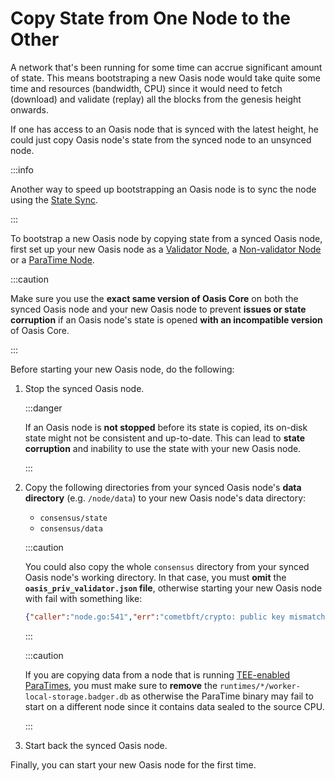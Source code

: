 # Copy State from One Node to the Other

A network that's been running for some time can accrue significant amount of
state. This means  bootstraping a new Oasis node would take quite some time and
resources (bandwidth, CPU) since it would need to fetch (download) and validate
(replay) all the blocks from the genesis height onwards.

If one has access to an Oasis node that is synced with the latest height, he
could just copy Oasis node's state from the synced node to an unsynced node.

:::info

Another way to speed up bootstrapping an Oasis node is to sync the node using
the [State Sync](sync-node-using-state-sync.md).

:::

To bootstrap a new Oasis node by copying state from a synced Oasis node, first
set up your new Oasis node as a [Validator Node](../validator-node.mdx), a
[Non-validator Node](../non-validator-node.md) or a
[ParaTime Node](../paratime-node.mdx).

:::caution

Make sure you use the **exact same version of Oasis Core** on both the synced
Oasis node and your new Oasis node to prevent **issues or state corruption** if
an Oasis node's state is opened **with an incompatible version** of Oasis
Core.

:::

Before starting your new Oasis node, do the following:

1. Stop the synced Oasis node.

   :::danger

   If an Oasis node is **not stopped** before its state is copied, its on-disk
   state might not be consistent and up-to-date. This can lead to **state
   corruption** and inability to use the state with your new Oasis node.

   :::

2. Copy the following directories from your synced Oasis node's **data
   directory** (e.g. `/node/data`) to your new Oasis node's data directory:
   
   * `consensus/state`
   * `consensus/data`

   :::caution

   You could also copy the whole `consensus` directory from your synced Oasis
   node's working directory. In that case, you must **omit** the
   **`oasis_priv_validator.json` file**, otherwise starting your new Oasis node
   with fail with something like:

   ```json
   {"caller":"node.go:541","err":"cometbft/crypto: public key mismatch, state corruption?: %!w(<nil>)","level":"error","module":"oasis-node","msg":"failed to initialize cometbft service","ts":"2023-11-25T14:13:17.919296668Z"}
   ```

   :::

   :::caution

   If you are copying data from a node that is running [TEE-enabled ParaTimes],
   you must make sure to **remove** the `runtimes/*/worker-local-storage.badger.db`
   as otherwise the ParaTime binary may fail to start on a different node since
   it contains data sealed to the source CPU.

   :::

3. Start back the synced Oasis node.

Finally, you can start your new Oasis node for the first time.

[TEE-enabled ParaTimes]: ../prerequisites/set-up-trusted-execution-environment-tee.md
